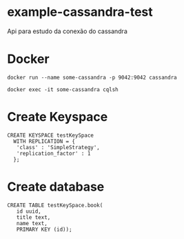 # example-cassandra-test

Api para estudo da conexão do cassandra

# Docker

```
docker run --name some-cassandra -p 9042:9042 cassandra
```
```
docker exec -it some-cassandra cqlsh
```
# Create Keyspace

```
CREATE KEYSPACE testKeySpace
  WITH REPLICATION = { 
   'class' : 'SimpleStrategy', 
   'replication_factor' : 1 
  };
```

# Create database
```
CREATE TABLE testKeySpace.book(
   id uuid, 
   title text, 
   name text, 
   PRIMARY KEY (id));
```